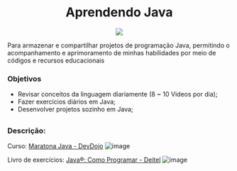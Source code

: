 <div>
  <h1 align="center"> Aprendendo Java </h1>
  <p align="center">
    <img loading="lazy" src="http://img.shields.io/static/v1?label=STATUS&message=EM%20DESENVOLVIMENTO&color=GREEN&style=for-the-badge"/>
  </p>
</div>

Para armazenar e compartilhar projetos de programação Java, permitindo o acompanhamento e aprimoramento de minhas habilidades por meio de códigos e recursos educacionais

### Objetivos

- Revisar conceitos da linguagem diariamente (8 ~ 10 Videos por dia);
- Fazer exercícios diários em Java;
- Desenvolver projetos sozinho em Java;

##

### Descrição:

Curso: [Maratona Java - DevDojo](https://www.youtube.com/playlist?list=PL62G310vn6nFIsOCC0H-C2infYgwm8SWW)
![image](https://github.com/JVAS42/aprendendo-java/assets/61116930/c5380225-2e07-4122-a7ca-24e091392ecf)



Livro de exercícios: [Java®: Como Programar - Deitel](https://drive.google.com/file/d/1E0MrWsxnSVlfcIJ1Ev5qK02OrwsOxTy5/view)
![image](https://github.com/JVAS42/aprendendo-java/assets/61116930/4d9f6746-9dec-4e94-9123-d11398ed6907)


